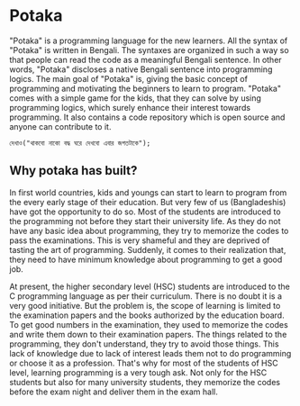 # Potaka
"Potaka" is a programming language for the new learners. All the syntax of "Potaka" is written in Bengali. The syntaxes are organized in such a way so that people can read the code as a meaningful Bengali sentence. In other words, "Potaka" discloses a native Bengali sentence into programming logics. The main goal of "Potaka" is, giving the basic concept of programming and motivating the beginners to learn to program. "Potaka" comes with a simple game for the kids, that they can  solve by using programming logics, which surely enhance their interest towards programming. It also contains a code repository which is open source and anyone can contribute to it.

```
দেখাও("থাকবো নাকো বদ্ধ ঘরে দেখবো এবার জগতটাকে");
```

## Why potaka has built?

In first world countries, kids and youngs can start to learn to program from the every early stage of their education. But very few of us (Bangladeshis) have got the opportunity to do so. Most of the students are introduced to the programming not before they start their university life. As they do not have any basic idea about programming,  they try to memorize the codes to pass the examinations. This is very shameful and they are deprived of tasting the art of programming. Suddenly, it comes to their realization that, they need to have minimum knowledge about programming to get a good job.

At present, the higher secondary level (HSC) students are introduced to the C programming language as per their curriculum. There is no doubt it is a very good initiative. But the problem is, the scope of learning is limited to the examination papers and the books authorized by the education board. To get good numbers in the examination, they used to memorize the codes and write them down to their examination papers. The things related to the programming, they don't understand, they try to avoid those things. This lack of knowledge due to lack of interest leads them not to do programming or choose it as a profession. That's why for most of the students of HSC level, learning programming is a very tough ask. Not only for the HSC students but also for many university students, they memorize the codes before the exam night and deliver them in the exam hall.  
